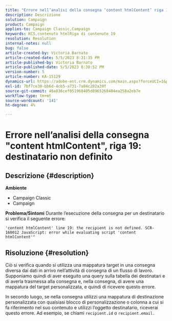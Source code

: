 ```yaml
---
title: "Errore nell’analisi della consegna ‘content htmlContent’ riga 19: destinatario non definito"
description: Descrizione
solution: Campaign
product: Campaign
applies-to: Campaign Classic,Campaign
keywords: KCS,contenuto htmlRiga di contenuto 19
resolution: Resolution
internal-notes: null
bug: false
article-created-by: Victoria Barnato
article-created-date: 5/5/2023 8:31:35 PM
article-published-by: Victoria Barnato
article-published-date: 5/5/2023 8:38:52 PM
version-number: 5
article-number: KA-15129
dynamics-url: https://adobe-ent.crm.dynamics.com/main.aspx?forceUCI=1&pagetype=entityrecord&etn=knowledgearticle&id=0bfdd9cf-83eb-ed11-a7c6-6045bd0065f9
exl-id: 7bf7ce30-bb6d-4cb5-a731-7a84c282a39f
source-git-commit: 46a836cef051968405d8965268404ea258a2eb7e
workflow-type: tm+mt
source-wordcount: '141'
ht-degree: 4%

---
```


# Errore nell’analisi della consegna &quot;content htmlContent&quot;, riga 19: destinatario non definito

## Descrizione {#description}

<b>Ambiente</b>
- Campaign Classic
- Campaign


<b>Problema/Sintomi</b>
Durante l’esecuzione della consegna per un destinatario si verifica il seguente errore:

`'content htmlContent' line 19: the recipient is not defined. SCR-160012 JavaScript: error while evaluating script 'content htmlContent'"`


## Risoluzione {#resolution}


Ciò si verifica quando si utilizza una mappatura target in una consegna diversa dai dati in arrivo nell’attività di consegna di un flusso di lavoro. Supponiamo quindi di aver eseguito una query sulla tabella dei destinatari e di averla trasmessa alla consegna e, nella consegna, di avere una mappatura del target personalizzata, e quindi di ricevere questo errore.

In secondo luogo, se nella consegna utilizzi una mappatura di destinazione personalizzata con qualsiasi blocco di personalizzazione o colonna a cui si fa riferimento nel suo contenuto e utilizzi l’oggetto destinatario, riceverai questo errore. Ad esempio, se chiami `recipient.id` o `recipient.email.`
